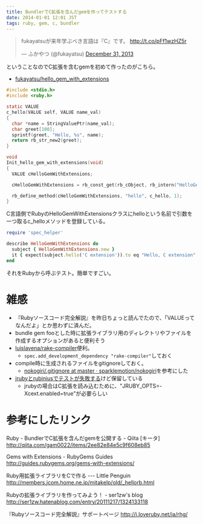 ```yaml
---
title: BundlerでC拡張を含んだgemを作ってテストする
date: 2014-01-01 12:01 JST
tags: ruby, gem, c, bundler
---
```


<blockquote class="twitter-tweet" lang="en"><p>fukayatsuが来年学ぶべき言語は『C』です。 <a href="http://t.co/pFf1wzHZ5r">http://t.co/pFf1wzHZ5r</a></p>&mdash; ふかやつ (@fukayatsu) <a href="https://twitter.com/fukayatsu/statuses/418011728656363520">December 31, 2013</a></blockquote>
<script async src="//platform.twitter.com/widgets.js" charset="utf-8"></script>

ということなのでC拡張を含むgemを初めて作ったのがこちら。

- [fukayatsu/hello_gem_with_extensions](https://github.com/fukayatsu/hello_gem_with_extensions)

```c
#include <stdio.h>
#include <ruby.h>

static VALUE
c_hello(VALUE self, VALUE name_val)
{
  char *name = StringValuePtr(name_val);
  char greet[100];
  sprintf(greet, "Hello, %s", name);
  return rb_str_new2(greet);
}

void
Init_hello_gem_with_extensions(void)
{
  VALUE cHelloGemWithExtensions;

  cHelloGemWithExtensions = rb_const_get(rb_cObject, rb_intern("HelloGemWithExtensions"));

  rb_define_method(cHelloGemWithExtensions, "hello", c_hello, 1);
}
```

C言語側でRubyのHelloGemWithExtensionsクラスにhelloという名前で引数を一つ取るc_helloメソッドを登録している。

```ruby
require 'spec_helper'

describe HelloGemWithExtensions do
  subject { HelloGemWithExtensions.new }
  it { expect(subject.hello('C extension')).to eq "Hello, C extension" }
end
```
それをRubyから呼ぶテスト。簡単ですごい。

# 雑感
- 『Rubyソースコード完全解説』を昨日ちょっと読んでたので、「VALUEってなんだよ」とか思わずに済んだ。
- bundle gem fooとした時に拡張ライブラリ用のディレクトリやファイルを作成するオプションがあると便利そう
- [luislavena/rake-compiler](https://github.com/luislavena/rake-compiler)便利。
    - `spec.add_development_dependency "rake-compiler"`しておく
- compile時に生成されるファイルをgitignoreしておく。
    - [nokogiri/.gitignore at master · sparklemotion/nokogiri](https://github.com/sparklemotion/nokogiri/blob/master/.gitignore)を参考にした
- [jrubyとrubiniusでテストが失敗する](https://travis-ci.org/fukayatsu/hello_gem_with_extensions)けど保留している
    - jrubyの場合はC拡張を読み込むために、"JRUBY_OPTS=-Xcext.enabled=true"が必要らしい


# 参考にしたリンク
Ruby - BundlerでC拡張を含んだgemを公開する - Qiita [キータ]
http://qiita.com/gam0022/items/2ee82e84e5c9f608eb85

Gems with Extensions - RubyGems Guides
http://guides.rubygems.org/gems-with-extensions/

Ruby用拡張ライブラリをCで作る --- Little Penguin
http://members.jcom.home.ne.jp/mitakelp/old/_hellorb.html

Rubyの拡張ライブラリを作ってみよう！ - ser1zw's blog
http://ser1zw.hatenablog.com/entry/20111217/1324133118

『Rubyソースコード完全解説』サポートページ
http://i.loveruby.net/ja/rhg/



